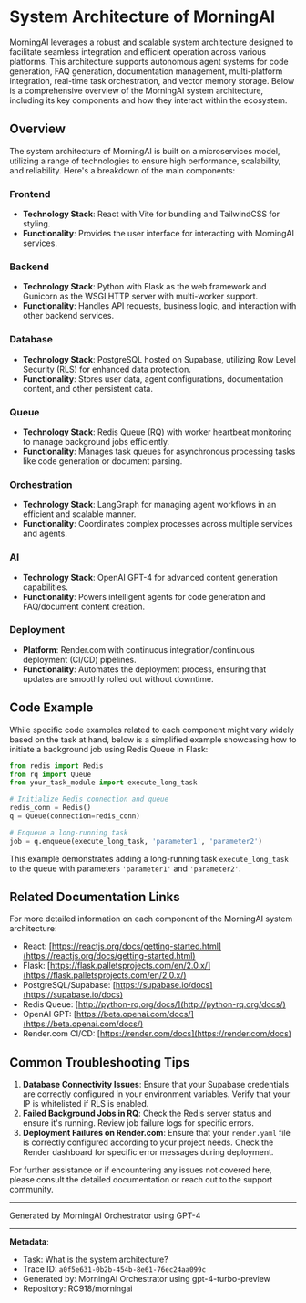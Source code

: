 # System Architecture of MorningAI

MorningAI leverages a robust and scalable system architecture designed to facilitate seamless integration and efficient operation across various platforms. This architecture supports autonomous agent systems for code generation, FAQ generation, documentation management, multi-platform integration, real-time task orchestration, and vector memory storage. Below is a comprehensive overview of the MorningAI system architecture, including its key components and how they interact within the ecosystem.

## Overview

The system architecture of MorningAI is built on a microservices model, utilizing a range of technologies to ensure high performance, scalability, and reliability. Here's a breakdown of the main components:

### Frontend
- **Technology Stack**: React with Vite for bundling and TailwindCSS for styling.
- **Functionality**: Provides the user interface for interacting with MorningAI services.

### Backend
- **Technology Stack**: Python with Flask as the web framework and Gunicorn as the WSGI HTTP server with multi-worker support.
- **Functionality**: Handles API requests, business logic, and interaction with other backend services.

### Database
- **Technology Stack**: PostgreSQL hosted on Supabase, utilizing Row Level Security (RLS) for enhanced data protection.
- **Functionality**: Stores user data, agent configurations, documentation content, and other persistent data.

### Queue
- **Technology Stack**: Redis Queue (RQ) with worker heartbeat monitoring to manage background jobs efficiently.
- **Functionality**: Manages task queues for asynchronous processing tasks like code generation or document parsing.

### Orchestration
- **Technology Stack**: LangGraph for managing agent workflows in an efficient and scalable manner.
- **Functionality**: Coordinates complex processes across multiple services and agents.

### AI
- **Technology Stack**: OpenAI GPT-4 for advanced content generation capabilities.
- **Functionality**: Powers intelligent agents for code generation and FAQ/document content creation.

### Deployment
- **Platform**: Render.com with continuous integration/continuous deployment (CI/CD) pipelines.
- **Functionality**: Automates the deployment process, ensuring that updates are smoothly rolled out without downtime.

## Code Example

While specific code examples related to each component might vary widely based on the task at hand, below is a simplified example showcasing how to initiate a background job using Redis Queue in Flask:

```python
from redis import Redis
from rq import Queue
from your_task_module import execute_long_task

# Initialize Redis connection and queue
redis_conn = Redis()
q = Queue(connection=redis_conn)

# Enqueue a long-running task
job = q.enqueue(execute_long_task, 'parameter1', 'parameter2')
```

This example demonstrates adding a long-running task `execute_long_task` to the queue with parameters `'parameter1'` and `'parameter2'`.

## Related Documentation Links

For more detailed information on each component of the MorningAI system architecture:

- React: [https://reactjs.org/docs/getting-started.html](https://reactjs.org/docs/getting-started.html)
- Flask: [https://flask.palletsprojects.com/en/2.0.x/](https://flask.palletsprojects.com/en/2.0.x/)
- PostgreSQL/Supabase: [https://supabase.io/docs](https://supabase.io/docs)
- Redis Queue: [http://python-rq.org/docs/](http://python-rq.org/docs/)
- OpenAI GPT: [https://beta.openai.com/docs/](https://beta.openai.com/docs/)
- Render.com CI/CD: [https://render.com/docs](https://render.com/docs)

## Common Troubleshooting Tips

1. **Database Connectivity Issues**: Ensure that your Supabase credentials are correctly configured in your environment variables. Verify that your IP is whitelisted if RLS is enabled.
2. **Failed Background Jobs in RQ**: Check the Redis server status and ensure it's running. Review job failure logs for specific errors.
3. **Deployment Failures on Render.com**: Ensure that your `render.yaml` file is correctly configured according to your project needs. Check the Render dashboard for specific error messages during deployment.

For further assistance or if encountering any issues not covered here, please consult the detailed documentation or reach out to the support community.

---
Generated by MorningAI Orchestrator using GPT-4

---

**Metadata**:
- Task: What is the system architecture?
- Trace ID: `a0f5e631-0b2b-454b-8e61-76ec24aa099c`
- Generated by: MorningAI Orchestrator using gpt-4-turbo-preview
- Repository: RC918/morningai
